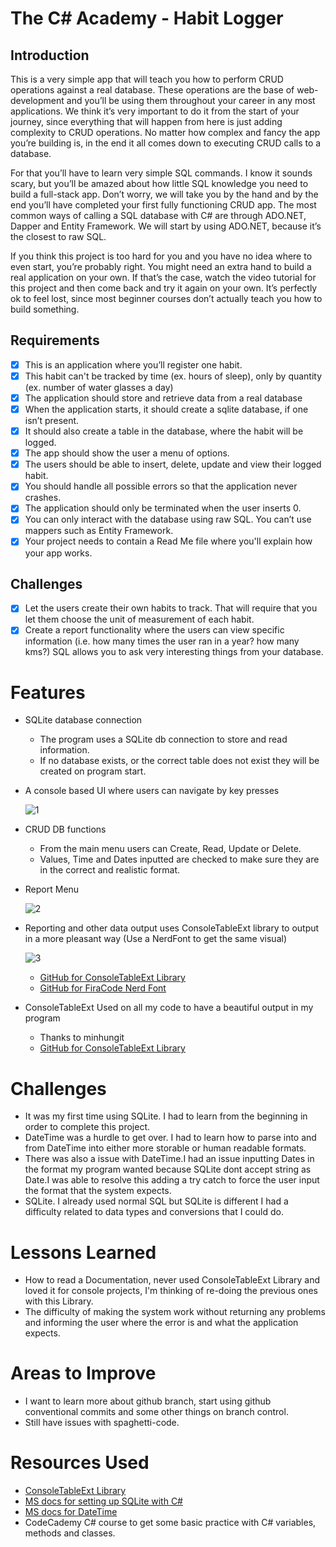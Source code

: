 # The C# Academy - Habit Logger 

## Introduction
This is a very simple app that will teach you how to perform CRUD operations against a real database. 
These operations are the base of web-development and you’ll be using them throughout your career in any most applications. 
We think it’s very important to do it from the start of your journey, since everything that will happen from here is just adding complexity to CRUD operations.
No matter how complex and fancy the app you’re building is, in the end it all comes down to executing CRUD calls to a database.

For that you’ll have to learn very simple SQL commands.
I know it sounds scary, but you’ll be amazed about how little SQL knowledge you need to build a full-stack app.
Don’t worry, we will take you by the hand and by the end you’ll have completed your first fully functioning CRUD app.
The most common ways of calling a SQL database with C# are through ADO.NET, Dapper and Entity Framework.
We will start by using ADO.NET, because it’s the closest to raw SQL.

If you think this project is too hard for you and you have no idea where to even start, you’re probably right. 
You might need an extra hand to build a real application on your own. 
If that’s the case, watch the video tutorial for this project and then come back and try it again on your own.
 It’s perfectly ok to feel lost, since most beginner courses don’t actually teach you how to build something.
 
## Requirements
 -  [x] This is an application where you’ll register one habit.
 -  [x] This habit can't be tracked by time (ex. hours of sleep), only by quantity (ex. number of water glasses a day)
 -  [x] The application should store and retrieve data from a real database
 -  [x] When the application starts, it should create a sqlite database, if one isn’t present.
 -  [x] It should also create a table in the database, where the habit will be logged.
 -  [x] The app should show the user a menu of options.
 -  [x] The users should be able to insert, delete, update and view their logged habit.
 -  [x] You should handle all possible errors so that the application never crashes.
 -  [x] The application should only be terminated when the user inserts 0.
 -  [x] You can only interact with the database using raw SQL. You can’t use mappers such as Entity Framework.
 -  [x] Your project needs to contain a Read Me file where you'll explain how your app works.
 
## Challenges
 -  [x] Let the users create their own habits to track. That will require that you let them choose the unit of measurement of each habit.
 -  [x] Create a report functionality where the users can view specific information (i.e. how many times the user ran in a year? how many kms?) SQL allows you to ask very interesting things from your database.

# Features

* SQLite database connection

	- The program uses a SQLite db connection to store and read information. 
	- If no database exists, or the correct table does not exist they will be created on program start.

* A console based UI where users can navigate by key presses
 
 	 ![1](https://github.com/Mo3ses/CodeReviews.Console.HabitTracker/assets/70375664/ab8b8497-59e4-4059-b21d-8dbcccc74fa4)


* CRUD DB functions

	- From the main menu users can Create, Read, Update or Delete.
	- Values, Time and Dates inputted are checked to make sure they are in the correct and realistic format. 

* Report Menu

  ![2](https://github.com/Mo3ses/CodeReviews.Console.HabitTracker/assets/70375664/592f8d2b-1666-4e50-8305-297dc788fd6b)
	 
* Reporting and other data output uses ConsoleTableExt library to output in a more pleasant way (Use a NerdFont to get the same visual)

	 ![3](https://github.com/Mo3ses/CodeReviews.Console.HabitTracker/assets/70375664/d28c8a04-3bd6-4814-a3a3-bb58068dc012)
	 - [GitHub for ConsoleTableExt Library](https://github.com/minhhungit/ConsoleTableExt)
  - [GitHub for FiraCode Nerd Font](https://github.com/tonsky/FiraCode)

* ConsoleTableExt Used on all my code to have a beautiful output in my program
	- Thanks to minhungit
	- [GitHub for ConsoleTableExt Library](https://github.com/minhhungit/ConsoleTableExt)
# Challenges
	
- It was my first time using SQLite. I had to learn from the beginning in order to complete this project. 
- DateTime was a hurdle to get over. I had to learn how to parse into and from DateTime into either more storable or human readable formats.
- There was also a issue with DateTime.I had an issue inputting Dates in the format my program wanted because SQLite dont accept string as Date.I was able to resolve this adding a try catch to force the user input the format that the system expects.
- SQLite. I already used normal SQL but SQLite is different I had a difficulty related to data types and conversions that I could do. 
	
# Lessons Learned
- How to read a Documentation, never used ConsoleTableExt Library and loved it for console projects, I'm thinking of re-doing the previous ones with this Library.
- The difficulty of making the system work without returning any problems and informing the user where the error is and what the application expects.

# Areas to Improve
- I want to learn more about github branch, start using github conventional commits and some other things on branch control.
- Still have issues with spaghetti-code. 

# Resources Used
- [ConsoleTableExt Library](https://github.com/minhhungit/ConsoleTableExt)
- [MS docs for setting up SQLite with C#](https://docs.microsoft.com/en-us/dotnet/standard/data/sqlite/?tabs=netcore-cli)
- [MS docs for DateTime](https://docs.microsoft.com/en-us/dotnet/api/system.datetime?view=net-5.0)
- CodeCademy C# course to get some basic practice with C# variables, methods and classes.
